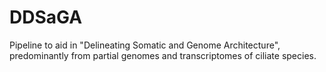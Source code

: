 # DDSaGA
Pipeline to aid in "Delineating Somatic and Genome Architecture", predominantly from partial genomes and transcriptomes of ciliate species.
